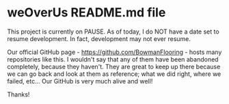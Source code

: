 # weOverUs README.md file

This project is currently on PAUSE.
As of today, I do NOT have a date set to resume development. In fact, development may not ever resume.

Our official GitHub page - https://github.com/BowmanFlooring - hosts many repositories like this.
I wouldn't say that any of them have been abandoned completely, because they haven't. They are great to
keep up there because we can go back and look at them as reference; what we did right, where we failed,
etc... Our GitHub is very much alive and well!

Thanks!
